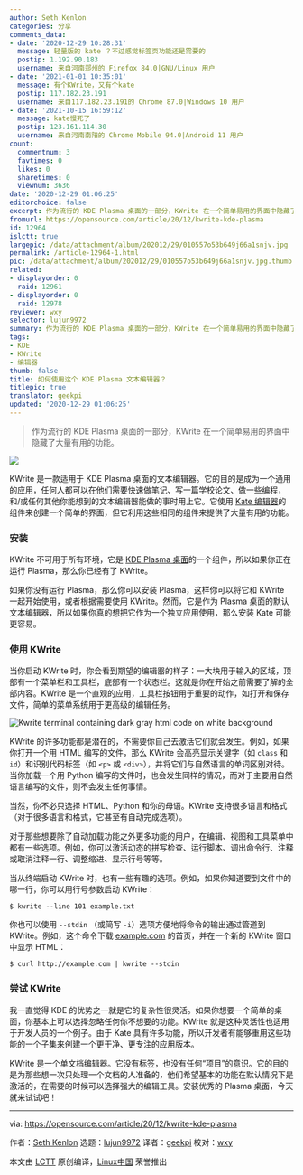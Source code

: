 ```yaml
---
author: Seth Kenlon
categories: 分享
comments_data:
- date: '2020-12-29 10:28:31'
  message: 轻量版的 kate ？不过感觉标签页功能还是需要的
  postip: 1.192.90.183
  username: 来自河南郑州的 Firefox 84.0|GNU/Linux 用户
- date: '2021-01-01 10:35:01'
  message: 有个KWrite，又有个kate
  postip: 117.182.23.191
  username: 来自117.182.23.191的 Chrome 87.0|Windows 10 用户
- date: '2021-10-15 16:59:12'
  message: kate慢死了
  postip: 123.161.114.30
  username: 来自河南南阳的 Chrome Mobile 94.0|Android 11 用户
count:
  commentnum: 3
  favtimes: 0
  likes: 0
  sharetimes: 0
  viewnum: 3636
date: '2020-12-29 01:06:25'
editorchoice: false
excerpt: 作为流行的 KDE Plasma 桌面的一部分，KWrite 在一个简单易用的界面中隐藏了大量有用的功能。
fromurl: https://opensource.com/article/20/12/kwrite-kde-plasma
id: 12964
islctt: true
largepic: /data/attachment/album/202012/29/010557o53b649j66a1snjv.jpg
permalink: /article-12964-1.html
pic: /data/attachment/album/202012/29/010557o53b649j66a1snjv.jpg.thumb.jpg
related:
- displayorder: 0
  raid: 12961
- displayorder: 0
  raid: 12978
reviewer: wxy
selector: lujun9972
summary: 作为流行的 KDE Plasma 桌面的一部分，KWrite 在一个简单易用的界面中隐藏了大量有用的功能。
tags:
- KDE
- KWrite
- 编辑器
thumb: false
title: 如何使用这个 KDE Plasma 文本编辑器？
titlepic: true
translator: geekpi
updated: '2020-12-29 01:06:25'
---
```



> 
> 作为流行的 KDE Plasma 桌面的一部分，KWrite 在一个简单易用的界面中隐藏了大量有用的功能。
> 
> 
> 


![](/data/attachment/album/202012/29/010557o53b649j66a1snjv.jpg)


KWrite 是一款适用于 KDE Plasma 桌面的文本编辑器。它的目的是成为一个通用的应用，任何人都可以在他们需要快速做笔记、写一篇学校论文、做一些编程，和/或任何其他你能想到的文本编辑器能做的事时用上它。它使用 [Kate 编辑器](https://opensource.com/article/20/12/kate-text-editor)的组件来创建一个简单的界面，但它利用这些相同的组件来提供了大量有用的功能。


### 安装


KWrite 不可用于所有环境，它是 [KDE Plasma 桌面](https://opensource.com/article/19/12/linux-kde-plasma)的一个组件，所以如果你正在运行 Plasma，那么你已经有了 KWrite。


如果你没有运行 Plasma，那么你可以安装 Plasma，这样你可以将它和 KWrite 一起开始使用，或者根据需要使用 KWrite。然而，它是作为 Plasma 桌面的默认文本编辑器，所以如果你真的想把它作为一个独立应用使用，那么安装 Kate 可能更容易。


### 使用 KWrite


当你启动 KWrite 时，你会看到期望的编辑器的样子：一大块用于输入的区域，顶部有一个菜单栏和工具栏，底部有一个状态栏。这就是你在开始之前需要了解的全部内容。KWrite 是一个直观的应用，工具栏按钮用于重要的动作，如打开和保存文件，简单的菜单系统用于更高级的编辑任务。


![Kwrite terminal containing dark gray html code on white background](/data/attachment/album/202012/29/010627ost4vnk4u44lu3ns.png "Kwrite terminal containing dark gray html code on white background")


KWrite 的许多功能都是潜在的，不需要你自己去激活它们就会发生。例如，如果你打开一个用 HTML 编写的文件，那么 KWrite 会高亮显示关键字（如 `class` 和 `id`）和识别代码标签（如 `<p>` 或 `<div>`），并将它们与自然语言的单词区别对待。当你加载一个用 Python 编写的文件时，也会发生同样的情况，而对于主要用自然语言编写的文件，则不会发生任何事情。


当然，你不必只选择 HTML、Python 和你的母语。KWrite 支持很多语言和格式（对于很多语言和格式，它甚至有自动完成选项）。


对于那些想要除了自动加载功能之外更多功能的用户，在编辑、视图和工具菜单中都有一些选项。例如，你可以激活动态的拼写检查、运行脚本、调出命令行、注释或取消注释一行、调整缩进、显示行号等等。


当从终端启动 KWrite 时，也有一些有趣的选项。例如，如果你知道要到文件中的哪一行，你可以用行号参数启动 KWrite：



```
$ kwrite --line 101 example.txt

```

你也可以使用 `--stdin` （或简写 `-i`）选项方便地将命令的输出通过管道到 KWrite。例如，这个命令下载 [example.com](http://example.com) 的首页，并在一个新的 KWrite 窗口中显示 HTML：



```
$ curl http://example.com | kwrite --stdin

```

### 尝试 KWrite


我一直觉得 KDE 的优势之一就是它的复杂性很灵活。如果你想要一个简单的桌面，你基本上可以选择忽略任何你不想要的功能。KWrite 就是这种灵活性也适用于开发人员的一个例子。由于 Kate 具有许多功能，所以开发者有能够重用这些功能的一个子集来创建一个更干净、更专注的应用版本。


KWrite 是一个单文档编辑器。它没有标签，也没有任何“项目”的意识。它的目的是为那些想一次只处理一个文档的人准备的，他们希望基本的功能在默认情况下是激活的，在需要的时候可以选择强大的编辑工具。安装优秀的 Plasma 桌面，今天就来试试吧！




---


via: <https://opensource.com/article/20/12/kwrite-kde-plasma>


作者：[Seth Kenlon](https://opensource.com/users/seth) 选题：[lujun9972](https://github.com/lujun9972) 译者：[geekpi](https://github.com/geekpi) 校对：[wxy](https://github.com/wxy)


本文由 [LCTT](https://github.com/LCTT/TranslateProject) 原创编译，[Linux中国](https://linux.cn/) 荣誉推出